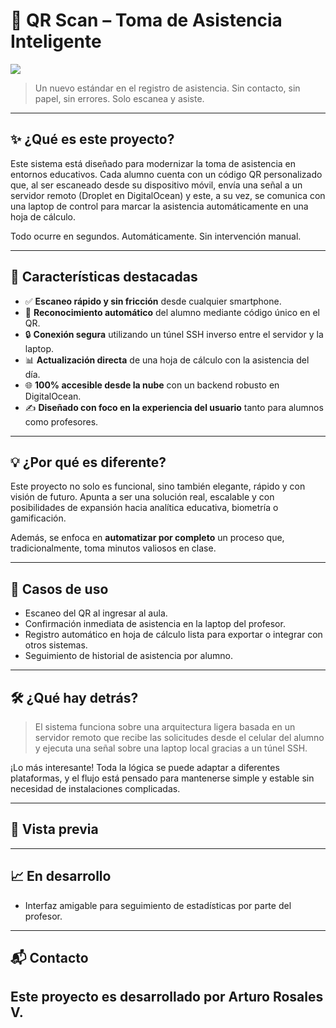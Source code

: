 # 📸 QR Scan – Toma de Asistencia Inteligente

<img src= "https://github.com/user-attachments/assets/02e36c1c-60d8-487a-bc0f-896312beab5b">

> Un nuevo estándar en el registro de asistencia. Sin contacto, sin papel, sin errores. Solo escanea y asiste.

---

## ✨ ¿Qué es este proyecto?

Este sistema está diseñado para modernizar la toma de asistencia en entornos educativos. Cada alumno cuenta con un código QR personalizado que, al ser escaneado desde su dispositivo móvil, envía una señal a un servidor remoto (Droplet en DigitalOcean) y este, a su vez, se comunica con una laptop de control para marcar la asistencia automáticamente en una hoja de cálculo.

Todo ocurre en segundos. Automáticamente. Sin intervención manual.

---

## 🚀 Características destacadas

- ✅ **Escaneo rápido y sin fricción** desde cualquier smartphone.
- 🧠 **Reconocimiento automático** del alumno mediante código único en el QR.
- 🔒 **Conexión segura** utilizando un túnel SSH inverso entre el servidor y la laptop.
- 📊 **Actualización directa** de una hoja de cálculo con la asistencia del día.
- 🌐 **100% accesible desde la nube** con un backend robusto en DigitalOcean.
- ✍️ **Diseñado con foco en la experiencia del usuario** tanto para alumnos como profesores.

---

## 💡 ¿Por qué es diferente?

Este proyecto no solo es funcional, sino también elegante, rápido y con visión de futuro. Apunta a ser una solución real, escalable y con posibilidades de expansión hacia analítica educativa, biometría o gamificación.

Además, se enfoca en **automatizar por completo** un proceso que, tradicionalmente, toma minutos valiosos en clase.

---

## 🎯 Casos de uso

- Escaneo del QR al ingresar al aula.
- Confirmación inmediata de asistencia en la laptop del profesor.
- Registro automático en hoja de cálculo lista para exportar o integrar con otros sistemas.
- Seguimiento de historial de asistencia por alumno.
  
---

## 🛠 ¿Qué hay detrás?

> El sistema funciona sobre una arquitectura ligera basada en un servidor remoto que recibe las solicitudes desde el celular del alumno y ejecuta una señal sobre una laptop local gracias a un túnel SSH.

¡Lo más interesante! Toda la lógica se puede adaptar a diferentes plataformas, y el flujo está pensado para mantenerse simple y estable sin necesidad de instalaciones complicadas.

---

## 👀 Vista previa

---

## 📈 En desarrollo

- Interfaz amigable para seguimiento de estadísticas por parte del profesor.

---

## 📬 Contacto

Este proyecto es desarrollado por **Arturo Rosales V.**
---

